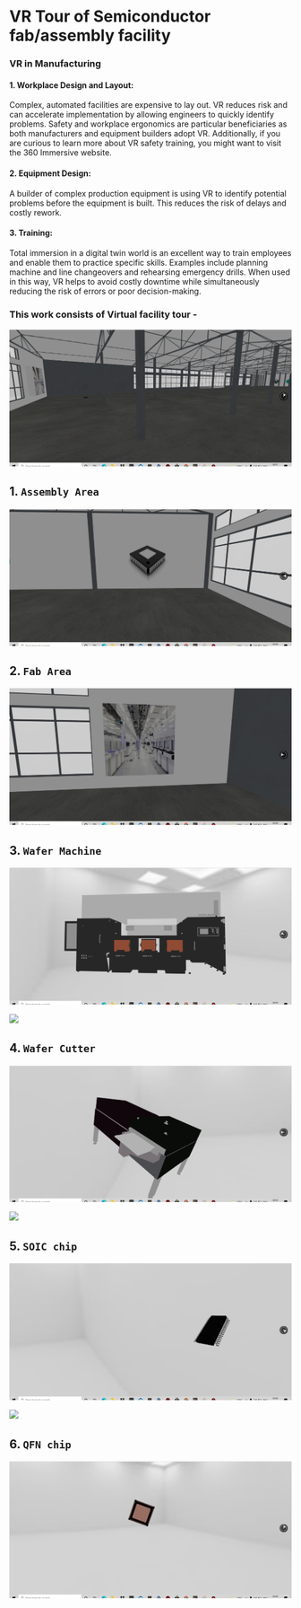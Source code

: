 # VR Tour of Semiconductor fab/assembly facility

### VR in Manufacturing

#### 1. Workplace Design and Layout: 
Complex, automated facilities are expensive to lay out. VR reduces risk and can accelerate implementation by allowing engineers to quickly identify problems. Safety and workplace ergonomics are particular beneficiaries as both manufacturers and equipment builders adopt VR. Additionally, if you are curious to learn more about VR safety training, you might want to visit the 360 Immersive website.

#### 2. Equipment Design: 
A builder of complex production equipment is using VR to identify potential problems before the equipment is built. This reduces the risk of delays and costly rework.

#### 3. Training: 
Total immersion in a digital twin world is an excellent way to train employees and enable them to practice specific skills. Examples include planning machine and line changeovers and rehearsing emergency drills. When used in this way, VR helps to avoid costly downtime while simultaneously reducing the risk of errors or poor decision-making.

### This work consists of Virtual facility tour - 

![](Images/warehouse.jpg)

## 1. `Assembly Area`

![](Images/Assembly.jpg)

## 2. `Fab Area`

![](Images/FabArea.jpg)


## 3. `Wafer Machine`

![](Images/WaferFab.jpg)

![](Images/WaferVideo.gif)

## 4. `Wafer Cutter`

![](Images/WafferCut.jpg)

![](Images/WaferCut.gif)

## 5. `SOIC chip`

![](Images/SOIC.jpg)

![](Images/SOICVideo.gif)

## 6. `QFN chip`

![](Images/QFN.jpg)

